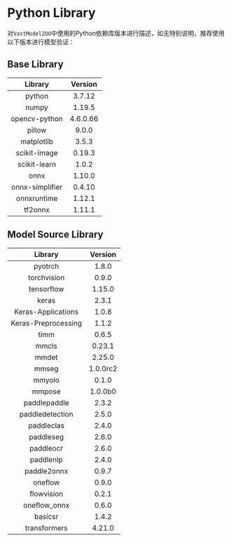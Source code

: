 # Python Library

对`VastModelZOO`中使用的Python依赖库版本进行描述，如无特别说明，推荐使用以下版本进行模型验证：


## Base Library

|   Library   |    Version   |
|:---------:|:---------:|
| python    | 3.7.12       |
| numpy  | 1.19.5      |
| opencv-python | 4.6.0.66      |
| pillow | 9.0.0      |
| matplotlib | 3.5.3      |
| scikit-image | 0.19.3      |
| scikit-learn | 1.0.2      |
| onnx| 1.10.0          |
| onnx-simplifier |  0.4.10      |
| onnxruntime | 1.12.1      |
| tf2onnx | 1.11.1      |


## Model Source Library


|   Library   |    Version   |
|:---------:|:---------:|
| pyotrch    | 1.8.0       |
| torchvision| 0.9.0      |
| tensorflow | 1.15.0      |
| keras| 2.3.1|
| Keras-Applications | 1.0.8| 
| Keras-Preprocessing| 1.1.2| 
| timm| 0.6.5      |
| mmcls| 0.23.1      |
| mmdet| 2.25.0      |
| mmseg| 1.0.0rc2      |
| mmyolo| 0.1.0      |
| mmpose| 1.0.0b0      |
| paddlepaddle| 2.3.2      |
| paddledetection|  2.5.0      |
| paddleclas |  2.4.0      |
| paddleseg |  2.6.0      |
| paddleocr |  2.6.0      |
| paddlenlp |  2.4.0      |
| paddle2onnx |  0.9.7      |
| oneflow |  0.9.0      |
| flowvision |  0.2.1      |
| oneflow_onnx |  0.6.0      |
| basicsr | 1.4.2      |
| transformers | 4.21.0      |
